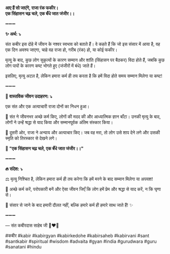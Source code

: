 **आए हैं सो जाएंगे, राजा रंक फकीर।**\
**एक सिंहासन चढ़ चले, एक बँधे जात जंजीर।।**

➖➖➖

**✨ अर्थ: ⤵**

संत कबीर इस दोहे में जीवन के नश्वर स्वभाव को बताते हैं। वे कहते हैं कि जो इस संसार में आया है, वह एक दिन अवश्य जाएगा, चाहे वह राजा हो, गरीब (रंक) हो, या कोई फकीर।

मृत्यु के बाद, कुछ लोग सुकृत्यों के कारण सम्मान और शांति (सिंहासन पर बैठकर) विदा होते हैं, जबकि कुछ लोग पापों के कारण कष्ट भोगते हुए (जंजीरों में बंधे) जाते हैं।

इसलिए, मृत्यु अटल है, लेकिन हमारा कर्म ही तय करता है कि हमें विदा होते समय सम्मान मिलेगा या कष्ट!

➖➖➖

**🌾 वास्तविक जीवन उदाहरण: ⤵**

एक संत और एक अत्याचारी राजा दोनों का निधन हुआ।

🔹 संत ने जीवनभर अच्छे कर्म किए, लोगों की मदद की और आध्यात्मिक ज्ञान बाँटा। उनकी मृत्यु के बाद, लोगों ने उन्हें श्रद्धा से याद किया और सम्मानपूर्वक अंतिम संस्कार किया।

🔹 दूसरी ओर, राजा ने अन्याय और अत्याचार किए। जब वह मरा, तो लोग उसे शाप देने लगे और उसकी स्मृति को तिरस्कार से देखने लगे।

**📜 "एक सिंहासन चढ़ चले, एक बँधे जात जंजीर।।"**

➖➖➖

**🔥 संदेश: ⤵**

⚖️ मृत्यु निश्चित है, लेकिन हमारा कर्म ही तय करेगा कि हमें मरने के बाद सम्मान मिलेगा या अपयश!

🙏 अच्छे कर्म करें, परोपकारी बनें और ऐसा जीवन जिएँ कि लोग हमें प्रेम और श्रद्धा से याद करें, न कि घृणा से।

🌿 संसार से जाने के बाद हमारी दौलत नहीं, बल्कि हमारे कर्म ही हमारे साथ जाते हैं! ✨

➖➖➖

— संत कबीरदास साहेब जी 🙏❤️💯

#कबीर #kabir #kabirgyan #kabirkedohe #kabirsaheb #kabirvani #sant #santkabir #spiritual #wisdom #advaita #gyan #india #gurudwara #guru #sanatani #hindu
